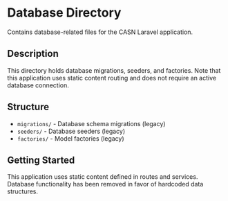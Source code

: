 # Database Directory

Contains database-related files for the CASN Laravel application.

## Description

This directory holds database migrations, seeders, and factories. Note that this application uses static content routing and does not require an active database connection.

## Structure

- `migrations/` - Database schema migrations (legacy)
- `seeders/` - Database seeders (legacy)
- `factories/` - Model factories (legacy)

## Getting Started

This application uses static content defined in routes and services. Database functionality has been removed in favor of hardcoded data structures.
